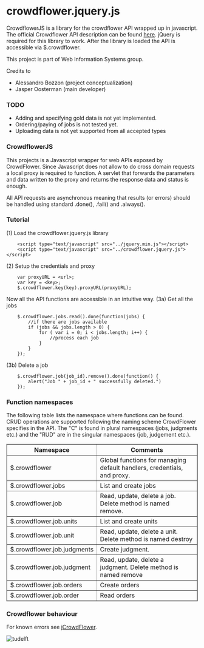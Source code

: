 crowdflower.jquery.js
=======
CrowdflowerJS is a library for the crowdflower API wrapped up in javascript. The official Crowdflower API description can be found [here](http://crowdflower.com/docs-api). jQuery is required for this library to work. After the library is loaded the API is accessible via $.crowdflower.

This project is part of Web Information Systems group.

Credits to

- Alessandro Bozzon (project conceptualization)
- Jasper Oosterman (main developer)

### TODO
- Adding and specifying gold data is not yet implemented.
- Ordering/paying of jobs is not tested yet.
- Uploading data is not yet supported from all accepted types

### CrowdflowerJS

This projects is a Javascript wrapper for web APIs exposed by CrowdFlower. Since Javascript does not allow to do cross domain requests a local proxy is required to function. A servlet that forwards the parameters and data written to the proxy and returns the response data and status is enough.

All API requests are asynchronous meaning that results (or errors) should be handled using standard .done(), .fail() and .always().

### Tutorial

(1) Load the crowdflower.jquery.js library

		<script type="text/javascript" src="../jquery.min.js"></script>
		<script type="text/javascript" src="../crowdflower.jquery.js"></script>


(2) Setup the credentials and proxy
	
		var proxyURL = <url>;
		var key = <key>;
		$.crowdflower.key(key).proxyURL(proxyURL);
	
Now all the API functions are accessible in an intuitive way.
(3a) Get all the jobs 

		$.crowdflower.jobs.read().done(function(jobs) {
			//if there are jobs available
			if (jobs && jobs.length > 0) {
				for ( var i = 0; i < jobs.length; i++) {
					//process each job
				}
			}
		});

(3b) Delete a job

		$.crowdflower.job(job_id).remove().done(function() {
			alert("Job " + job_id + " successfully deleted.")
		});


### Function namespaces
The following table lists the namespace where functions can be found. CRUD operations are supported following the naming scheme CrowdFlower specifies in the API. The "C" is found in plural namespaces (jobs, judgments etc.) and the "RUD" are in the singular namespaces (job, judgement etc.).

<table border="1">
	<tr>
		<th>Namespace</th>
		<th>Comments</th>			
	<tr>
		<td>$.crowdflower</td>
		<td>Global functions for managing default handlers, credentials, and proxy.</td>
	</tr>
	<tr>
		<td>$.crowdflower.jobs</td>
		<td>List and create jobs</td>
	</tr>
	<tr>
		<td>$.crowdflower.job</td>
		<td>Read, update, delete a job. Delete method is named remove.</td>
	</tr>
	<tr>
		<td>$.crowdflower.job.units</td>
		<td>List and create units</td>
	</tr>
	<tr>
		<td>$.crowdflower.job.unit</td>
		<td>Read, update, delete a unit. Delete method is named destroy</td>
	</tr>
	<tr>
		<td>$.crowdflower.job.judgments</td>
		<td>Create judgment.</td>
	</tr>
	<tr>
		<td>$.crowdflower.job.judgment</td>
		<td>Read, update, delete a judgment. Delete method is named remove</td>
	</tr>
	<tr>
		<td>$.crowdflower.job.orders</td>
		<td>Create orders</td>
	</tr>
	<tr>
		<td>$.crowdflower.job.order</td>
		<td>Read orders</td>
	</tr>
</table>


### Crowdflower behaviour
For known errors see [jCrowdFlower](https://github.com/WISDelft/crowdery-crowdflower-java/blob/master/README.md#crowdflower-behaviour).

![tudelft](http://www.se.ewi.tudelft.nl/dmcd2011/images/TU-Delft_logo.gif)
